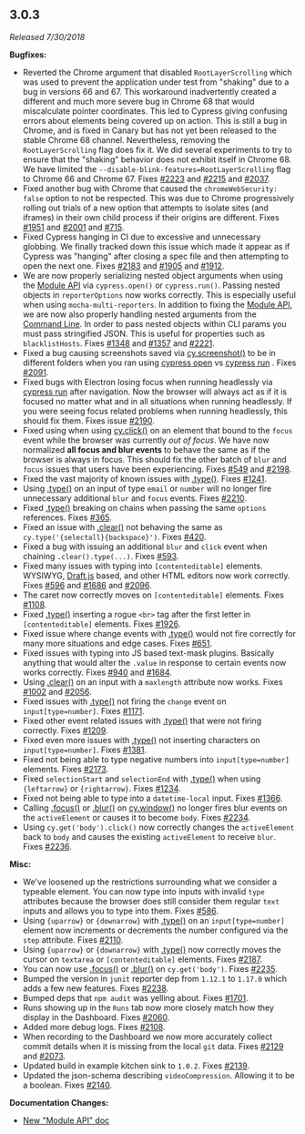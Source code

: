 ## 3.0.3

*Released 7/30/2018*

**Bugfixes:**

- Reverted the Chrome argument that disabled `RootLayerScrolling` which was used to prevent the application under test from "shaking" due to a bug in versions 66 and 67. This workaround inadvertently created a different and much more severe bug in Chrome 68 that would miscalculate pointer coordinates. This led to Cypress giving confusing errors about elements being covered up on action. This is still a bug in Chrome, and is fixed in Canary but has not yet been released to the stable Chrome 68 channel. Nevertheless, removing the `RootLayerScrolling` flag does fix it. We did several experiments to try to ensure that the "shaking" behavior does not exhibit itself in Chrome 68. We have limited the `--disable-blink-features=RootLayerScrolling` flag to Chrome 66 and Chrome 67. Fixes [#2223](https://github.com/cypress-io/cypress/issues/2223) and [#2215](https://github.com/cypress-io/cypress/issues/2215) and [#2037](https://github.com/cypress-io/cypress/issues/2037).
- Fixed another bug with Chrome that caused the `chromeWebSecurity: false` option to not be respected. This was due to Chrome progressively rolling out trials of a new option that attempts to isolate sites (and iframes) in their own child process if their origins are different. Fixes [#1951](https://github.com/cypress-io/cypress/issues/1951) and [#2001](https://github.com/cypress-io/cypress/issues/2001) and [#715](https://github.com/cypress-io/cypress/issues/715).
- Fixed Cypress hanging in CI due to excessive and unnecessary globbing. We finally tracked down this issue which made it appear as if Cypress was "hanging" after closing a spec file and then attempting to open the next one. Fixes [#2183](https://github.com/cypress-io/cypress/issues/2183) and [#1905](https://github.com/cypress-io/cypress/issues/1905) and [#1912](https://github.com/cypress-io/cypress/issues/1912).
- We are now properly serializing nested object arguments when using the [Module API](/guides/guides/module-api) via `cypress.open()` or `cypress.run()`. Passing nested objects in `reporterOptions` now works correctly. This is especially useful when using `mocha-multi-reporters`. In addition to fixing the [Module API](/guides/guides/module-api), we are now also properly handling nested arguments from the [Command Line](/guides/guides/command-line). In order to pass nested objects within CLI params you must pass stringified JSON. This is useful for properties such as `blacklistHosts`. Fixes [#1348](https://github.com/cypress-io/cypress/issues/1348) and [#1357](https://github.com/cypress-io/cypress/issues/1357) and [#2221](https://github.com/cypress-io/cypress/issues/2221).
- Fixed a bug causing screenshots saved via [cy.screenshot()](/api/commands/screenshot) to be in different folders when you ran using [cypress open](/guides/guides/command-line#cypress-open)  vs [cypress run](/guides/guides/command-line#cypress-run) . Fixes [#2091](https://github.com/cypress-io/cypress/issues/2091).
- Fixed bugs with Electron losing focus when running headlessly via [cypress run](/guides/guides/command-line#cypress-run) after navigation. Now the browser will always act as if it is focused no matter what and in all situations when running headlessly. If you were seeing focus related problems when running headlessly, this should fix them. Fixes issue [#2190](https://github.com/cypress-io/cypress/issues/2190).
- Fixed using when using [cy.click()](/api/commands/click) on an element that bound to the `focus` event while the browser was currently *out of focus*. We have now normalized **all focus and blur events** to behave the same as if the browser is always in focus. This should fix the other batch of `blur` and `focus` issues that users have been experiencing. Fixes [#549](https://github.com/cypress-io/cypress/issues/549) and [#2198](https://github.com/cypress-io/cypress/issues/2198).
- Fixed the vast majority of known issues with [.type()](/api/commands/type). Fixes [#1241](https://github.com/cypress-io/cypress/issues/1241).
- Using [.type()](/api/commands/type) on an input of type `email` or `number` will no longer fire unnecessary additional `blur` and `focus` events. Fixes [#2210](https://github.com/cypress-io/cypress/issues/2210).
- Fixed [.type()](/api/commands/type) breaking on chains when passing the same `options` references. Fixes [#365](https://github.com/cypress-io/cypress/issues/365).
- Fixed an issue with [.clear()](/api/commands/clear) not behaving the same as `cy.type('{selectall}{backspace}')`. Fixes [#420](https://github.com/cypress-io/cypress/issues/420).
- Fixed a bug with issuing an additional `blur` and `click` event when chaining `.clear().type(...)`. Fixes [#593](https://github.com/cypress-io/cypress/issues/593).
- Fixed many issues with typing into `[contenteditable]` elements. WYSIWYG, [Draft.js](https://draftjs.org/) based, and other HTML editors now work correctly. Fixes [#596](https://github.com/cypress-io/cypress/issues/596) and [#1686](https://github.com/cypress-io/cypress/issues/1686) and [#2096](https://github.com/cypress-io/cypress/issues/2096).
- The caret now correctly moves on `[contenteditable]` elements. Fixes [#1108](https://github.com/cypress-io/cypress/issues/1108).
- Fixed [.type()](/api/commands/type) inserting a rogue `<br>` tag after the first letter in `[contenteditable]` elements. Fixes [#1926](https://github.com/cypress-io/cypress/issues/1926).
- Fixed issue where change events with [.type()](/api/commands/type) would not fire correctly for many more situations and edge cases. Fixes [#651](https://github.com/cypress-io/cypress/issues/651).
- Fixed issues with typing into JS based text-mask plugins. Basically anything that would alter the `.value` in response to certain events now works correctly. Fixes [#940](https://github.com/cypress-io/cypress/issues/940) and [#1684](https://github.com/cypress-io/cypress/issues/1684).
- Using [.clear()](/api/commands/clear) on an input with a `maxlength` attribute now works. Fixes [#1002](https://github.com/cypress-io/cypress/issues/1002) and [#2056](https://github.com/cypress-io/cypress/issues/2056).
- Fixed issues with [.type()](/api/commands/type) not firing the `change` event on `input[type=number]`. Fixes [#1171](https://github.com/cypress-io/cypress/issues/1171).
- Fixed other event related issues with [.type()](/api/commands/type) that were not firing correctly. Fixes [#1209](https://github.com/cypress-io/cypress/issues/1209).
- Fixed even more issues with [.type()](/api/commands/type) not inserting characters on `input[type=number]`. Fixes [#1381](https://github.com/cypress-io/cypress/issues/1381).
- Fixed not being able to type negative numbers into `input[type=number]` elements. Fixes [#2173](https://github.com/cypress-io/cypress/issues/2173).
- Fixed `selectionStart` and `selectionEnd` with [.type()](/api/commands/type) when using `{leftarrow}` or `{rightarrow}`. Fixes [#1234](https://github.com/cypress-io/cypress/issues/1234).
- Fixed not being able to type into a `datetime-local` input. Fixes [#1366](https://github.com/cypress-io/cypress/issues/1366).
- Calling [.focus()](/api/commands/focus) or [.blur()](/api/commands/blur) on [cy.window()](/api/commands/window) no longer fires blur events on the `activeElement` or causes it to become `body`. Fixes [#2234](https://github.com/cypress-io/cypress/issues/2234).
- Using `cy.get('body').click()` now correctly changes the `activeElement` back to `body` and causes the existing `activeElement` to receive `blur`. Fixes [#2236](https://github.com/cypress-io/cypress/issues/2236).

**Misc:**

- We've loosened up the restrictions surrounding what we consider a typeable element. You can now type into inputs with invalid `type` attributes because the browser does still consider them regular `text` inputs and allows you to type into them. Fixes [#586](https://github.com/cypress-io/cypress/issues/586).
- Using `{uparrow}` or `{downarrow}` with [.type()](/api/commands/type) on an `input[type=number]` element now increments or decrements the number configured via the `step` attribute. Fixes [#2110](https://github.com/cypress-io/cypress/issues/2110).
- Using `{uparrow}` or `{downarrow}` with [.type()](/api/commands/type) now correctly moves the cursor on `textarea` or `[contenteditable]` elements. Fixes [#2187](https://github.com/cypress-io/cypress/issues/2187).
- You can now use [.focus()](/api/commands/focus) or [.blur()](/api/commands/blur) on `cy.get('body')`. Fixes [#2235](https://github.com/cypress-io/cypress/issues/2235).
- Bumped the version in `junit` reporter dep from `1.12.1` to `1.17.0` which adds a few new features. Fixes [#2238](https://github.com/cypress-io/cypress/issues/2238).
- Bumped deps that `npm audit` was yelling about. Fixes [#1701](https://github.com/cypress-io/cypress/issues/1701).
- Runs showing up in the `Runs` tab now more closely match how they display in the Dashboard. Fixes [#2060](https://github.com/cypress-io/cypress/issues/2060).
- Added more debug logs. Fixes [#2108](https://github.com/cypress-io/cypress/issues/2108).
- When recording to the Dashboard we now more accurately collect commit details when it is missing from the local `git` data. Fixes [#2129](https://github.com/cypress-io/cypress/issues/2129) and [#2073](https://github.com/cypress-io/cypress/issues/2073).
- Updated build in example kitchen sink to `1.0.2`. Fixes [#2139](https://github.com/cypress-io/cypress/issues/2139).
- Updated the json-schema describing `videoCompression`. Allowing it to be a boolean. Fixes [#2140](https://github.com/cypress-io/cypress/issues/2140).

**Documentation Changes:**

- [New "Module API" doc](/guides/guides/module-api)



